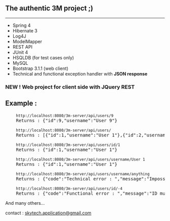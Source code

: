 <h2>The authentic 3M project ;)</h2>
<hr>
<ul>
<li>Spring 4</li>
<li>Hibernate 3</li>
<li>Log4J</li>
<li>ModelMapper</li>
<li>REST API</li>
<li>JUnit 4</li>
<li>HSQLDB (for test cases only)</li>
<li>MySQL</li>
<li>Bootstrap 3.1.1 (web client)</li>
<li>Technical and functional exception handler with <b>JSON response</b></li>
</ul>

<h3>NEW ! Web project for client side with JQuery REST</h3>

<h2> Example : </h2>

<pre>
	<code>http://localhost:8080/3m-server/api/users/9</code>
	Returns : {"id":9,"username":"User 9"}
</pre>

<pre>
	<code>http://localhost:8080/3m-server/api/users/</code>
	Returns : [{"id":1,"username":"User 1"},{"id":2,"username":"User 2"},{"id":3,"username":"User 3"},{"id":4,"username":"User 4"},{"id":5,"username":"User 5"},{"id":6,"username":"User 6"},{"id":7,"username":"User 7"},{"id":8,"username":"User 8"},{"id":9,"username":"User 9"},{"id":10,"username":"User 10"}]
</pre>

<pre>
	<code>http://localhost:8080/3m-server/api/users/id/1</code>
	Returns : {"id":1,"username":"User 1"}
</pre>

<pre>
	<code>http://localhost:8080/3m-server/api/users/username/User 1</code>
	Returns : {"id":1,"username":"User 1"}
</pre>

<pre>
	<code>http://localhost:8080/3m-server/api/users/username/anything</code>
	Returns : {"code":"Technical error : ","message":"Impossible de find user by username : anything"}
</pre>

<pre>
	<code>http://localhost:8080/3m-server/api/users/id/-4</code>
	Returns : {"code":"Functional error : ","message":"ID must be positive"}
</pre>

And many others... 

contact : skytech.application@gmail.com